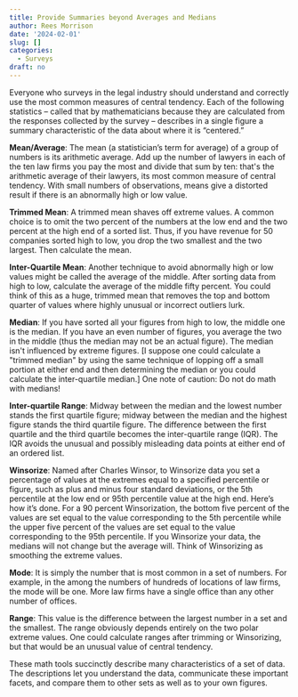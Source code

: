 ```yaml
---
title: Provide Summaries beyond Averages and Medians
author: Rees Morrison
date: '2024-02-01'
slug: []
categories:
  - Surveys
draft: no
---
```


Everyone who surveys in the legal industry should understand and correctly use the most common measures of central tendency.  Each of the following statistics – called that by mathematicians because they are calculated from the responses collected by the survey – describes in a single figure a summary characteristic of the data about where it is “centered.” 

**Mean/Average**: The mean (a statistician’s term for average) of a group of numbers is its arithmetic average.  Add up the number of lawyers in each of the ten law firms you pay the most and divide that sum by ten: that's the arithmetic average of their lawyers, its most common measure of central tendency.  With small numbers of observations, means give a distorted result if there is an abnormally high or low value.  

**Trimmed Mean**: A trimmed mean shaves off extreme values.  A common choice is to omit the two percent of the numbers at the low end and the two percent at the high end of a sorted list.  Thus, if you have revenue for 50 companies sorted high to low, you drop the two smallest and the two largest.  Then calculate the mean.

**Inter-Quartile Mean**: Another technique to avoid abnormally high or low values might be called the average of the middle.  After sorting data from high to low, calculate the average of the middle fifty percent.  You could think of this as a huge, trimmed mean that removes the top and bottom quarter of values where highly unusual or incorrect outliers lurk.

**Median**:  If you have sorted all your figures from high to low, the middle one is the median.  If you have an even number of figures, you average the two in the middle (thus the median may not be an actual figure).  The median isn't influenced by extreme figures. [I suppose one could calculate a "trimmed median" by using the same technique of lopping off a small portion at either end and then determining the median or you could calculate the inter-quartile median.]  One note of caution: Do not do math with medians!  

**Inter-quartile Range**:   Midway between the median and the lowest number stands the first quartile figure; midway between the median and the highest figure stands the third quartile figure.  The difference between the first quartile and the third quartile becomes the inter-quartile range (IQR).  The IQR avoids the unusual and possibly misleading data points at either end of an ordered list.

**Winsorize**: Named after Charles Winsor, to Winsorize data you set a percentage of values at the extremes equal to a specified percentile or figure, such as plus and minus four standard deviations, or the 5th percentile at the low end or 95th percentile value at the high end.  Here’s how it’s done. For a 90 percent Winsorization, the bottom five percent of the values are set equal to the value corresponding to the 5th percentile while the upper five percent of the values are set equal to the value corresponding to the 95th percentile.   If you Winsorize your data, the medians will not change but the average will.   Think of Winsorizing as smoothing the extreme values.

**Mode**: It is simply the number that is most common in a set of numbers.  For example, in the among the numbers of hundreds of locations of law firms, the mode will be one.  More law firms have a single office than any other number of offices. 

**Range**:  This value is the difference between the largest number in a set and the smallest.  The range obviously depends entirely on the two polar extreme values.  One could calculate ranges after trimming or Winsorizing, but that would be an unusual value of central tendency.

These math tools succinctly describe many characteristics of a set of data.  The descriptions let you understand the data, communicate these important facets,  and compare them to other sets as well as to your own figures.   

<!-- End of post  -->
